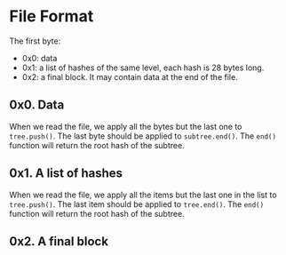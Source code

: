 # File Format

The first byte:

- 0x0: data
- 0x1: a list of hashes of the same level, each hash is 28 bytes long.
- 0x2: a final block. It may contain data at the end of the file.

## 0x0. Data

When we read the file, we apply all the bytes but the last one to `tree.push()`. The last byte should be applied to `subtree.end()`. The `end()` function will return the root hash of the subtree.

## 0x1. A list of hashes

When we read the file, we apply all the items but the last one in the list to `tree.push()`. The last item should be applied to `tree.end()`. The `end()` function will return the root hash of the subtree.

## 0x2. A final block
